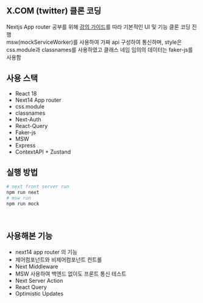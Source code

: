 ## X.COM (twitter) 클론 코딩

Nextjs App router 공부를 위해 [강의 가이드](https://www.inflearn.com/course/next-react-query-sns%EC%84%9C%EB%B9%84%EC%8A%A4/dashboard)를 따라 기본적인 UI 및 기능 클론 코딩 진행<br>
msw(mockServiceWorker)를 사용하여 가짜 api 구성하여 통신하며, style은 css.module과 classnames를 사용하였고 클래스 네임 임의의 데이터는 faker-js를 사용함<br>

## 사용 스택

- React 18
- Next14 App router
- css.module
- classnames
- Next-Auth
- React-Query
- Faker-js
- MSW
- Express
- ContextAPI + Zustand
  <br>

## 실행 방법

```bash
# next front server run
npm run next
# msw run
npm run mock
```

<br>

## 사용해본 기능

- next14 app router 의 기능
- 제어컴포넌트와 비제어컴포넌트 컨트롤
- Next Middleware
- MSW 사용하여 백엔드 없이도 프론트 통신 테스트
- Next Server Action
- React Query
- Optimistic Updates
